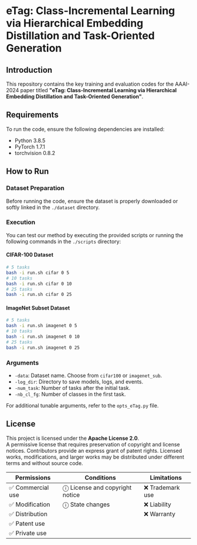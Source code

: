 # eTag: Class-Incremental Learning via Hierarchical Embedding Distillation and Task-Oriented Generation

## Introduction

This repository contains the key training and evaluation codes for the AAAI-2024 paper titled **"eTag: Class-Incremental Learning via Hierarchical Embedding Distillation and Task-Oriented Generation"**.

## Requirements

To run the code, ensure the following dependencies are installed:

- Python 3.8.5
- PyTorch 1.7.1
- torchvision 0.8.2

## How to Run

### Dataset Preparation
Before running the code, ensure the dataset is properly downloaded or softly linked in the `./dataset` directory.

### Execution
You can test our method by executing the provided scripts or running the following commands in the `./scripts` directory:

#### CIFAR-100 Dataset
```sh
# 5 tasks
bash -i run.sh cifar 0 5
# 10 tasks
bash -i run.sh cifar 0 10
# 25 tasks
bash -i run.sh cifar 0 25
```

#### ImageNet Subset Dataset
```sh
# 5 tasks
bash -i run.sh imagenet 0 5
# 10 tasks
bash -i run.sh imagenet 0 10
# 25 tasks
bash -i run.sh imagenet 0 25
```

### Arguments
- `-data`: Dataset name. Choose from `cifar100` or `imagenet_sub`.
- `-log_dir`: Directory to save models, logs, and events.
- `-num_task`: Number of tasks after the initial task.
- `-nb_cl_fg`: Number of classes in the first task.

For additional tunable arguments, refer to the `opts_eTag.py` file.

## License

This project is licensed under the **Apache License 2.0**.  
A permissive license that requires preservation of copyright and license notices. Contributors provide an express grant of patent rights. Licensed works, modifications, and larger works may be distributed under different terms and without source code.

| Permissions         | Conditions                      | Limitations      |
| ------------------- | ------------------------------- | ---------------- |
| :white_check_mark: Commercial use | ⓘ License and copyright notice | :x: Trademark use |
| :white_check_mark: Modification   | ⓘ State changes                | :x: Liability     |
| :white_check_mark: Distribution   |                                 | :x: Warranty     |
| :white_check_mark: Patent use     |                                 |                  |
| :white_check_mark: Private use    |                                 |                  |

